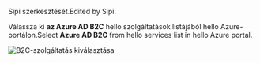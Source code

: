 <span data-ttu-id="2eaf2-101">Sipi szerkesztését.</span><span class="sxs-lookup"><span data-stu-id="2eaf2-101">Edited by Sipi.</span></span>

<span data-ttu-id="2eaf2-102">Válassza ki **az Azure AD B2C** hello szolgáltatások listájából hello Azure-portálon.</span><span class="sxs-lookup"><span data-stu-id="2eaf2-102">Select **Azure AD B2C** from hello services list in hello Azure portal.</span></span>

![B2C-szolgáltatás kiválasztása](media/active-directory-b2c-find-service-settings/select-b2c-service.png)
